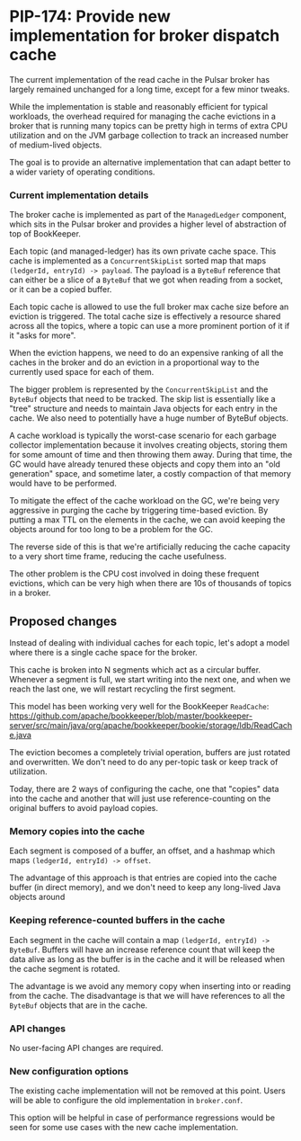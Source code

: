 # PIP-174: Provide new implementation for broker dispatch cache

The current implementation of the read cache in the Pulsar broker has largely
remained unchanged for a long time, except for a few minor tweaks. 

While the implementation is stable and reasonably efficient for typical workloads, 
the overhead required for managing the cache evictions in a broker that is running 
many topics can be pretty high in terms of extra CPU utilization and on the JVM
garbage collection to track an increased number of medium-lived objects.

The goal is to provide an alternative implementation that can adapt better to 
a wider variety of operating conditions.

### Current implementation details

The broker cache is implemented as part of the `ManagedLedger` component, 
which sits in the Pulsar broker and provides a higher level of abstraction of top
of BookKeeper.

Each topic (and managed-ledger) has its own private cache space. This cache is implemented 
as a `ConcurrentSkipList` sorted map that maps `(ledgerId, entryId) -> payload`. The payload
is a `ByteBuf` reference that can either be a slice of a `ByteBuf` that we got 
when reading from a socket, or it can be a copied buffer.

Each topic cache is allowed to use the full broker max cache size before an
eviction is triggered. The total cache size is effectively a resource shared across all
the topics, where a topic can use a more prominent portion of it if it "asks for more".

When the eviction happens, we need to do an expensive ranking of all the caches in the broker
and do an eviction in a proportional way to the currently used space for each of them.

The bigger problem is represented by the `ConcurrentSkipList` and the `ByteBuf` objects
that need to be tracked. The skip list is essentially like a "tree" structure and needs to
maintain Java objects for each entry in the cache. We also need to potentially have
a huge number of ByteBuf objects.

A cache workload is typically the worst-case scenario for each garbage
collector implementation because it involves creating objects, storing them for some amount of
time and then throwing them away. During that time, the GC would have already tenured these 
objects and copy them into an "old generation" space, and sometime later, a costly compaction
of that memory would have to be performed.

To mitigate the effect of the cache workload on the GC, we're being very aggressive in 
purging the cache by triggering time-based eviction. By putting a max TTL on the elements in
the cache, we can avoid keeping the objects around for too long to be a problem for the GC. 

The reverse side of this is that we're artificially reducing the cache capacity to a very
short time frame, reducing the cache usefulness.

The other problem is the CPU cost involved in doing these frequent evictions, which can 
be very high when there are 10s of thousands of topics in a broker.


## Proposed changes

Instead of dealing with individual caches for each topic, let's adopt a model where 
there is a single cache space for the broker. 

This cache is broken into N segments which act as a circular buffer. Whenever a segment
is full, we start writing into the next one, and when we reach the last one, we will 
restart recycling the first segment.

This model has been working very well for the BookKeeper `ReadCache`:
https://github.com/apache/bookkeeper/blob/master/bookkeeper-server/src/main/java/org/apache/bookkeeper/bookie/storage/ldb/ReadCache.java

The eviction becomes a completely trivial operation, buffers are just rotated and
overwritten. We don't need to do any per-topic task or keep track of utilization.

Today, there are 2 ways of configuring the cache, one that "copies" data into the cache
and another that will just use reference-counting on the original buffers to avoid 
payload copies.

### Memory copies into the cache

Each segment is composed of a buffer, an offset, and a hashmap which maps
`(ledgerId, entryId) -> offset`.


The advantage of this approach is that entries are copied into the cache buffer
(in direct memory), and we don't need to keep any long-lived Java objects around

### Keeping reference-counted buffers in the cache

Each segment in the cache will contain a map `(ledgerId, entryId) -> ByteBuf`.
Buffers will have an increase reference count that will keep the data alive as long
as the buffer is in the cache and it will be released when the cache segment is rotated.

The advantage is we avoid any memory copy when inserting into or reading from the cache.
The disadvantage is that we will have references to all the `ByteBuf` objects that are in the cache.

### API changes

No user-facing API changes are required.

### New configuration options

The existing cache implementation will not be removed at this point. Users will
be able to configure the old implementation in `broker.conf`.

This option will be helpful in case of performance regressions would be seen for 
some use cases with the new cache implementation.
